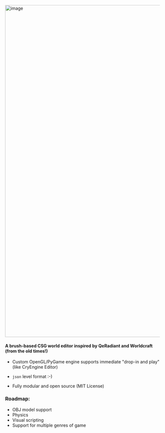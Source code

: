 <img width="1920" height="1082" alt="image" src="https://github.com/user-attachments/assets/172e4fe5-dfda-4640-b374-82bb7e9b5b2b" />

#### A brush-based CSG world editor inspired by QeRadiant and Worldcraft (from the old times!)

* Custom OpenGL/PyGame engine supports immediate "drop-in and play" (like CryEngine Editor)
  
* `json` level format :-)
* Fully modular and open source (MIT License)
  
### Roadmap:
* OBJ model support
* Physics
* Visual scripting
* Support for multiple genres of game


